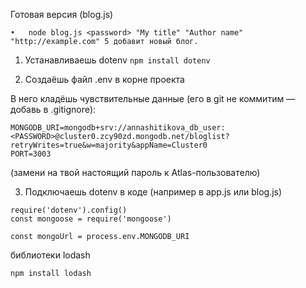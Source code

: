 Готовая версия (blog.js)

```• node blog.js <password> выведет все блоги.
•	node blog.js <password> "My title" "Author name" "http://example.com" 5 добавит новый блог.
```

1. Устанавливаешь dotenv
   `npm install dotenv`

2. Создаёшь файл .env в корне проекта

В него кладёшь чувствительные данные (его в git не коммитим — добавь в .gitignore):

```
MONGODB_URI=mongodb+srv://annashitikova_db_user:<PASSWORD>@cluster0.zcy90zd.mongodb.net/bloglist?retryWrites=true&w=majority&appName=Cluster0
PORT=3003
```

(замени <PASSWORD> на твой настоящий пароль к Atlas-пользователю)

3. Подключаешь dotenv в коде (например в app.js или blog.js)

```
require('dotenv').config()
const mongoose = require('mongoose')

const mongoUrl = process.env.MONGODB_URI
```

библиотеки lodash

```
npm install lodash
```
